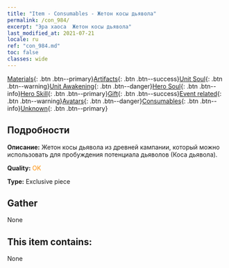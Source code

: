```yaml
---
title: "Item - Consumables - Жетон косы дьявола"
permalink: /con_984/
excerpt: "Эра хаоса  Жетон косы дьявола"
last_modified_at: 2021-07-21
locale: ru
ref: "con_984.md"
toc: false
classes: wide
---
```

 [Materials](/ItemsRU/){: .btn .btn--primary}[Artifacts](/ItemsRU/Artifacts/){: .btn .btn--success}[Unit Soul](/ItemsRU/UnitSoul/){: .btn .btn--warning}[Unit Awakening](/ItemsRU/UnitAwakening/){: .btn .btn--danger}[Hero Soul](/ItemsRU/HeroSoul/){: .btn .btn--info}[Hero Skill](/ItemsRU/HeroSkill/){: .btn .btn--primary}[Gift](/ItemsRU/Gift/){: .btn .btn--success}[Event related](/ItemsRU/Events/){: .btn .btn--warning}[Avatars](/ItemsRU/Avatars/){: .btn .btn--danger}[Consumables](/ItemsRU/Consumables/){: .btn .btn--info}[Unknown](/ItemsRU/Unknown/){: .btn .btn--primary}

## Подробности
 **Описание:** Жетон косы дьявола из древней кампании, который можно использовать для пробуждения потенциала дьяволов (Коса дьявола).

 **Quality:** <span style="color: #FF8C00">OK</span>

 **Type:** Exclusive piece

## Gather

  None

## This item contains:

  None

